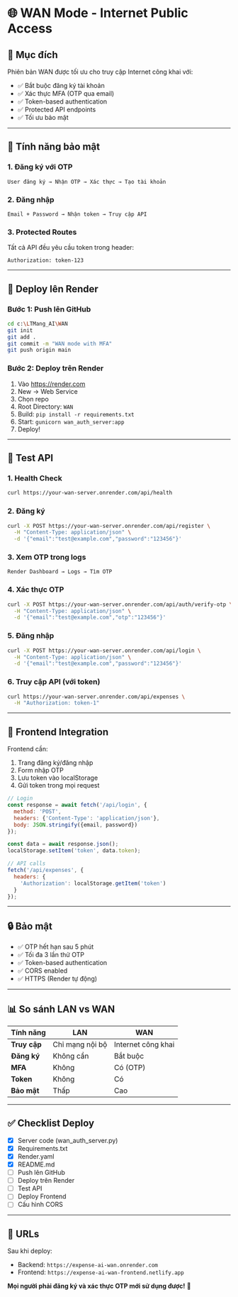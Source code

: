 # 🌐 WAN Mode - Internet Public Access

## 🎯 Mục đích

Phiên bản WAN được tối ưu cho truy cập Internet công khai với:
- ✅ Bắt buộc đăng ký tài khoản
- ✅ Xác thực MFA (OTP qua email)
- ✅ Token-based authentication
- ✅ Protected API endpoints
- ✅ Tối ưu bảo mật

---

## 🔐 Tính năng bảo mật

### 1. Đăng ký với OTP
```
User đăng ký → Nhận OTP → Xác thực → Tạo tài khoản
```

### 2. Đăng nhập
```
Email + Password → Nhận token → Truy cập API
```

### 3. Protected Routes
Tất cả API đều yêu cầu token trong header:
```
Authorization: token-123
```

---

## 🚀 Deploy lên Render

### Bước 1: Push lên GitHub

```bash
cd c:\LTMang_AI\WAN
git init
git add .
git commit -m "WAN mode with MFA"
git push origin main
```

### Bước 2: Deploy trên Render

1. Vào https://render.com
2. New → Web Service
3. Chọn repo
4. Root Directory: `WAN`
5. Build: `pip install -r requirements.txt`
6. Start: `gunicorn wan_auth_server:app`
7. Deploy!

---

## 🧪 Test API

### 1. Health Check
```bash
curl https://your-wan-server.onrender.com/api/health
```

### 2. Đăng ký
```bash
curl -X POST https://your-wan-server.onrender.com/api/register \
  -H "Content-Type: application/json" \
  -d '{"email":"test@example.com","password":"123456"}'
```

### 3. Xem OTP trong logs
```
Render Dashboard → Logs → Tìm OTP
```

### 4. Xác thực OTP
```bash
curl -X POST https://your-wan-server.onrender.com/api/auth/verify-otp \
  -H "Content-Type: application/json" \
  -d '{"email":"test@example.com","otp":"123456"}'
```

### 5. Đăng nhập
```bash
curl -X POST https://your-wan-server.onrender.com/api/login \
  -H "Content-Type: application/json" \
  -d '{"email":"test@example.com","password":"123456"}'
```

### 6. Truy cập API (với token)
```bash
curl https://your-wan-server.onrender.com/api/expenses \
  -H "Authorization: token-1"
```

---

## 📱 Frontend Integration

Frontend cần:
1. Trang đăng ký/đăng nhập
2. Form nhập OTP
3. Lưu token vào localStorage
4. Gửi token trong mọi request

```javascript
// Login
const response = await fetch('/api/login', {
  method: 'POST',
  headers: {'Content-Type': 'application/json'},
  body: JSON.stringify({email, password})
});

const data = await response.json();
localStorage.setItem('token', data.token);

// API calls
fetch('/api/expenses', {
  headers: {
    'Authorization': localStorage.getItem('token')
  }
});
```

---

## 🔒 Bảo mật

- ✅ OTP hết hạn sau 5 phút
- ✅ Tối đa 3 lần thử OTP
- ✅ Token-based authentication
- ✅ CORS enabled
- ✅ HTTPS (Render tự động)

---

## 📊 So sánh LAN vs WAN

| Tính năng | LAN | WAN |
|-----------|-----|-----|
| **Truy cập** | Chỉ mạng nội bộ | Internet công khai |
| **Đăng ký** | Không cần | Bắt buộc |
| **MFA** | Không | Có (OTP) |
| **Token** | Không | Có |
| **Bảo mật** | Thấp | Cao |

---

## ✅ Checklist Deploy

- [x] Server code (wan_auth_server.py)
- [x] Requirements.txt
- [x] Render.yaml
- [x] README.md
- [ ] Push lên GitHub
- [ ] Deploy trên Render
- [ ] Test API
- [ ] Deploy Frontend
- [ ] Cấu hình CORS

---

## 🎯 URLs

Sau khi deploy:
- Backend: `https://expense-ai-wan.onrender.com`
- Frontend: `https://expense-ai-wan-frontend.netlify.app`

**Mọi người phải đăng ký và xác thực OTP mới sử dụng được!** 🔐
